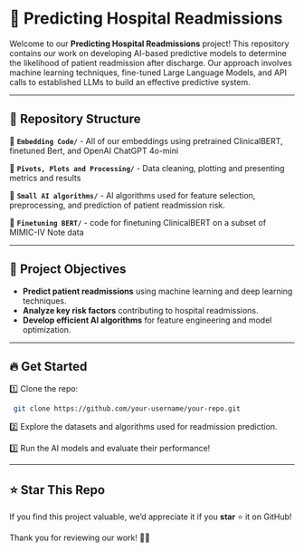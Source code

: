 # 🚀 Predicting Hospital Readmissions

Welcome to our **Predicting Hospital Readmissions** project! 
This repository contains our work on developing AI-based predictive models to determine the likelihood of patient readmission after discharge. 
Our approach involves machine learning techniques, fine-tuned Large Language Models, and API calls to established LLMs to build an effective predictive system.

---

## 📂 Repository Structure

🔹 **`Embedding Code/`** - All of our embeddings using pretrained ClinicalBERT, finetuned Bert, and OpenAI ChatGPT 4o-mini

🔹 **`Pivots, Plots and Processing/`** - Data cleaning, plotting and presenting metrics and results

🔹 **`Small AI algorithms/`** - AI algorithms used for feature selection, preprocessing, and prediction of patient readmission risk.

🔹 **`Finetuning BERT/`** - code for finetuning ClinicalBERT on a subset of MIMIC-IV Note data

---

## 🎯 Project Objectives

- **Predict patient readmissions** using machine learning and deep learning techniques.
- **Analyze key risk factors** contributing to hospital readmissions.
- **Develop efficient AI algorithms** for feature engineering and model optimization.

---

## 🔥 Get Started

1️⃣ Clone the repo:  
```bash
 git clone https://github.com/your-username/your-repo.git
```

2️⃣ Explore the datasets and algorithms used for readmission prediction.

3️⃣ Run the AI models and evaluate their performance!

---

## ⭐ Star This Repo
If you find this project valuable, we’d appreciate it if you **star** ⭐ it on GitHub!

Thank you for reviewing our work! 🚀🏥
